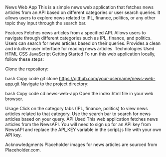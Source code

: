 
News Web App
This is a simple news web application that fetches news articles from an API based on different categories or user search queries. It allows users to explore news related to IPL, finance, politics, or any other topic they input through the search bar.

Features
Fetches news articles from a specified API.
Allows users to navigate through different categories such as IPL, finance, and politics.
Users can search for news articles based on their queries.
Provides a clean and intuitive user interface for reading news articles.
Technologies Used
HTML
CSS
JavaScript
Getting Started
To run this web application locally, follow these steps:

Clone the repository:

bash
Copy code
git clone https://github.com/your-username/news-web-app.git
Navigate to the project directory:

bash
Copy code
cd news-web-app
Open the index.html file in your web browser.

Usage
Click on the category tabs (IPL, finance, politics) to view news articles related to that category.
Use the search bar to search for news articles based on your query.
API Used
This web application fetches news articles from the NewsAPI. You will need to sign up for an API key from NewsAPI and replace the API_KEY variable in the script.js file with your own API key.

Acknowledgments
Placeholder images for news articles are sourced from Placeholder.com.
